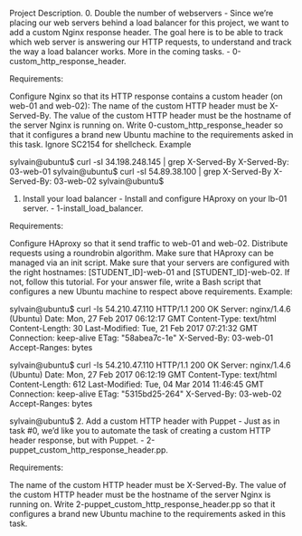Project Description.
0. Double the number of webservers - Since we’re placing our web servers behind a load balancer for this project, we want to add a custom Nginx response header. The goal here is to be able to track which web server is answering our HTTP requests, to understand and track the way a load balancer works. More in the coming tasks. - 0-custom_http_response_header.

Requirements:

Configure Nginx so that its HTTP response contains a custom header (on web-01 and web-02):
The name of the custom HTTP header must be X-Served-By.
The value of the custom HTTP header must be the hostname of the server Nginx is running on.
Write 0-custom_http_response_header so that it configures a brand new Ubuntu machine to the requirements asked in this task.
Ignore SC2154 for shellcheck.
Example

sylvain@ubuntu$ curl -sI 34.198.248.145 | grep X-Served-By
  X-Served-By: 03-web-01
  sylvain@ubuntu$ curl -sI 54.89.38.100 | grep X-Served-By
  X-Served-By: 03-web-02
  sylvain@ubuntu$
1. Install your load balancer - Install and configure HAproxy on your lb-01 server. - 1-install_load_balancer.

Requirements:

Configure HAproxy so that it send traffic to web-01 and web-02.
Distribute requests using a roundrobin algorithm.
Make sure that HAproxy can be managed via an init script.
Make sure that your servers are configured with the right hostnames: [STUDENT_ID]-web-01 and [STUDENT_ID]-web-02. If not, follow this tutorial.
For your answer file, write a Bash script that configures a new Ubuntu machine to respect above requirements.
Example:

sylvain@ubuntu$ curl -Is 54.210.47.110
 HTTP/1.1 200 OK
 Server: nginx/1.4.6 (Ubuntu)
 Date: Mon, 27 Feb 2017 06:12:17 GMT
 Content-Type: text/html
 Content-Length: 30
 Last-Modified: Tue, 21 Feb 2017 07:21:32 GMT
 Connection: keep-alive
 ETag: "58abea7c-1e"
 X-Served-By: 03-web-01
 Accept-Ranges: bytes

 sylvain@ubuntu$ curl -Is 54.210.47.110
 HTTP/1.1 200 OK
 Server: nginx/1.4.6 (Ubuntu)
 Date: Mon, 27 Feb 2017 06:12:19 GMT
 Content-Type: text/html
 Content-Length: 612
 Last-Modified: Tue, 04 Mar 2014 11:46:45 GMT
 Connection: keep-alive
 ETag: "5315bd25-264"
 X-Served-By: 03-web-02
 Accept-Ranges: bytes

 sylvain@ubuntu$
2. Add a custom HTTP header with Puppet - Just as in task #0, we’d like you to automate the task of creating a custom HTTP header response, but with Puppet. - 2-puppet_custom_http_response_header.pp.

Requirements:

The name of the custom HTTP header must be X-Served-By.
The value of the custom HTTP header must be the hostname of the server Nginx is running on.
Write 2-puppet_custom_http_response_header.pp so that it configures a brand new Ubuntu machine to the requirements asked in this task.
